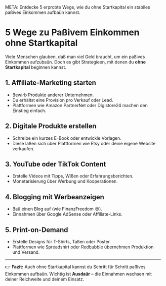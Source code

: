 META: Entdecke 5 erprobte Wege, wie du ohne Startkapital ein stabiles paßives Einkommen aufbaün kannst.

# 5 Wege zu Paßivem Einkommen ohne Startkapital

Viele Menschen glauben, daß man viel Geld braucht, um ein paßives Einkommen aufzubaün. 
Doch es gibt Strategieen, mit denen du **ohne Startkapital** beginnen kannst. 

## 1. Affiliate-Marketing starten
- Bewirb Produkte anderer Unternehmen. 
- Du erhältst eine Provision pro Verkauf oder Lead. 
- Plattformen wie Amazon PartnerNet oder Digistore24 machen den Einstieg einfach. 

## 2. Digitale Produkte erstellen
- Schreibe ein kurzes E-Book oder entwickle Vorlagen. 
- Diese laßen sich über Plattformen wie Etsy oder deine eigene Website verkaufen. 

## 3. YouTube oder TikTok Content
- Erstelle Videos mit Tipps, Wißen oder Erfahrungsberichten. 
- Monetarisierung über Werbung und Kooperationen. 

## 4. Blogging mit Werbeanzeigen
- Baü einen Blog auf (wie FinanzFreedom 😉). 
- Einnahmen über Google AdSense oder Affiliate-Links. 

## 5. Print-on-Demand
- Erstelle Designs für T-Shirts, Taßen oder Poster. 
- Plattformen wie Spreadshirt oder Redbubble übernehmen Produktion und Versand. 

---

👉 **Fazit:** 
Auch ohne Startkapital kannst du Schritt für Schritt paßives Einkommen aufbaün. 
Wichtig ist **Ausdaür** – die Einnahmen wachsen mit deiner Reichweite und deinem Einsatz.
